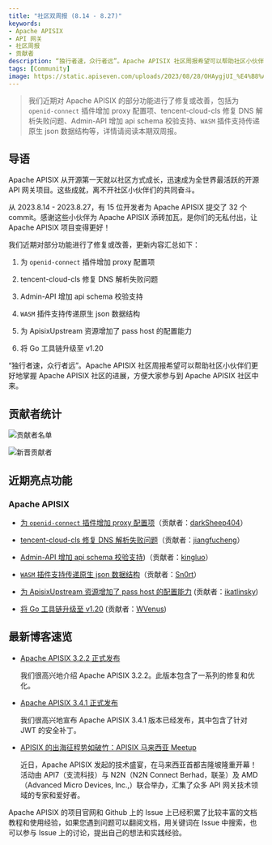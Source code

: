 ```yaml
---
title: "社区双周报 (8.14 - 8.27)"
keywords: 
- Apache APISIX
- API 网关
- 社区周报
- 贡献者
description: “独行者速，众行者远”。Apache APISIX 社区周报希望可以帮助社区小伙伴们更好地掌握 Apache APISIX 社区的进展，方便大家参与到 Apache APISIX 社区中来。
tags: [Community]
image: https://static.apiseven.com/uploads/2023/08/28/OHAygjUI_%E4%B8%AD%E6%96%87%E5%A4%B4%E5%9B%BE.png
---
```


> 我们近期对 Apache APISIX 的部分功能进行了修复或改善，包括为 `openid-connect` 插件增加 proxy 配置项、tencent-cloud-cls 修复 DNS 解析失败问题、Admin-API 增加 api schema 校验支持、`WASM` 插件支持传递原生 json 数据结构等，详情请阅读本期双周报。

<!--truncate-->

## 导语

Apache APISIX 从开源第一天就以社区方式成长，迅速成为全世界最活跃的开源 API 网关项目。这些成就，离不开社区小伙伴们的共同奋斗。

从 2023.8.14 - 2023.8.27，有 15 位开发者为 Apache APISIX 提交了 32 个 commit。感谢这些小伙伴为 Apache APISIX 添砖加瓦，是你们的无私付出，让 Apache APISIX 项目变得更好！

我们近期对部分功能进行了修复或改善，更新内容汇总如下：

1. 为 `openid-connect` 插件增加 proxy 配置项

2. tencent-cloud-cls 修复 DNS 解析失败问题

3. Admin-API 增加 api schema 校验支持

4. `WASM` 插件支持传递原生 json 数据结构

5. 为 ApisixUpstream 资源增加了 pass host 的配置能力

6. 将 Go 工具链升级至 v1.20

“独行者速，众行者远”。Apache APISIX 社区周报希望可以帮助社区小伙伴们更好地掌握 Apache APISIX 社区的进展，方便大家参与到 Apache APISIX 社区中来。

## 贡献者统计

![贡献者名单](https://static.apiseven.com/uploads/2023/08/28/tdXTURvu_%E5%85%A8%E9%83%A8%E8%B4%A1%E7%8C%AE%E8%80%85.png)

![新晋贡献者](https://static.apiseven.com/uploads/2023/08/28/J0at5ZSF_%E6%96%B0%E6%99%8B%E8%B4%A1%E7%8C%AE%E8%80%85.png)

## 近期亮点功能

### Apache APISIX

- [为 `openid-connect` 插件增加 proxy 配置项](https://github.com/apache/apisix/pull/9948)（贡献者：[darkSheep404](https://github.com/darkSheep404)）

- [tencent-cloud-cls 修复 DNS 解析失败问题](https://github.com/apache/apisix/pull/9843)（贡献者：[jiangfucheng](https://github.com/jiangfucheng)）

- [Admin-API 增加 api schema 校验支持](https://github.com/apache/apisix/pull/10065))（贡献者：[kingluo](https://github.com/kingluo)）

- [`WASM` 插件支持传递原生 json 数据结构](https://github.com/apache/apisix/pull/10072)（贡献者：[Sn0rt](https://github.com/Sn0rt)）

- [为 ApisixUpstream 资源增加了 pass host 的配置能力](https://github.com/apache/apisix-ingress-controller/pull/1889) (贡献者：[ikatlinsky](https://github.com/ikatlinsky))

- [将 Go 工具链升级至 v1.20](https://github.com/apache/apisix-ingress-controller/pull/1788) (贡献者：[WVenus](https://github.com/WVenus))

## 最新博客速览

- [Apache APISIX 3.2.2 正式发布](https://apisix.apache.org/zh/blog/2023/07/23/release-apache-apisix-3.2.2/)

  我们很高兴地介绍 Apache APISIX 3.2.2。此版本包含了一系列的修复和优化。

- [Apache APISIX 3.4.1 正式发布](https://apisix.apache.org/zh/blog/2023/07/21/release-apache-apisix-3.4.1/)

  我们很高兴地宣布 Apache APISIX 3.4.1 版本已经发布，其中包含了针对 JWT 的安全补丁。

- [APISIX 的出海征程势如破竹：APISIX 马来西亚 Meetup](https://apisix.apache.org/zh/blog/2023/07/12/2023-apisix-meetup-malaysia/)

  近日，Apache APISIX 发起的技术盛宴，在马来西亚首都吉隆坡隆重开幕！活动由 API7（支流科技）与 N2N（N2N Connect Berhad，联圣）及 AMD（Advanced Micro Devices, Inc.,）联合举办，汇集了众多 API 网关技术领域的专家和爱好者。

Apache APISIX 的项目官网和 Github 上的 Issue 上已经积累了比较丰富的文档教程和使用经验，如果您遇到问题可以翻阅文档，用关键词在 Issue 中搜索，也可以参与 Issue 上的讨论，提出自己的想法和实践经验。
